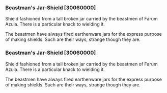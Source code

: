 ### Beastman's Jar-Shield [30060000]

Shield fashioned from a tall broken jar carried by the beastmen of Farum Azula. There is a particular knack to wielding it.

The beastmen have always fired earthenware jars for the express purpose of making shields. Such are their ways, strange though they are.### Beastman's Jar-Shield [30060000]

Shield fashioned from a tall broken jar carried by the beastmen of Farum Azula. There is a particular knack to wielding it.

The beastmen have always fired earthenware jars for the express purpose of making shields. Such are their ways, strange though they are.